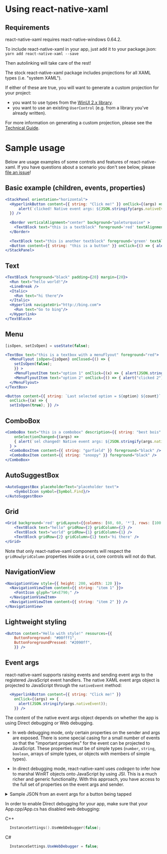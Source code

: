# Using react-native-xaml

## Requirements

react-native-xaml requires react-native-windows 0.64.2.

To include react-native-xaml in your app, just add it to your package.json:
`yarn add react-native-xaml --save`

Then autolinking will take care of the rest!

The stock react-native-xaml package includes projections for all XAML types (i.e. "system XAML").

If either of these are true, you will want to generate a custom projection for your project:

- you want to use types from the [WinUI 2.x library](https://docs.microsoft.com/windows/apps/winui/).
- you want to use an existing `UserControl` (e.g. from a library you've already written).

For more information on generating a custom projection, please see the [Technical Guide](TechnicalGuide.md).

# Sample usage

Below are  usage examples of some controls and features of react-native-xaml.
If you have questions about a scenario you don't see below, please [file an issue](https://github.com/asklar/react-native-xaml/issues/new)!

## Basic example (children, events, properties)

```jsx
<StackPanel orientation="horizontal">
  <HyperlinkButton content={{ string: "Click me!" }} onClick={(args) => {
      alert(`clicked! Native event args: ${JSON.stringify(args.nativeEvent)}`);
  }} />
  
  <Border verticalAlignment="center" background="paleturquoise" >
    <TextBlock text="this is a textblock" foreground='red' textAlignment="center" />
  </Border>
  
  <TextBlock text="this is another textblock" foreground='green' textAlignment="center" />
  <Button content={{ string: "this is a button" }} onClick={() => { alert("you clicked the button!"); }} />
</StackPanel>
```

## Text

```jsx
<TextBlock foreground="black" padding={20} margin={20}>
  <Run text="hello world!"/>
  <LineBreak />
  <Italic>
    <Run text="hi there"/>
  </Italic>
  <Hyperlink navigateUri="http://bing.com">
    <Run text="Go to bing"/>
  </Hyperlink>
</TextBlock>
```

## Menu

```jsx
[isOpen, setIsOpen] = useState(false);

<TextBox text="this is a textbox with a menuFlyout" foreground="red">
  <MenuFlyout isOpen={isOpen} onClosed={() => {
    setIsOpen(false);
    }} >
    <MenuFlyoutItem text="option 1" onClick={(x) => { alert(JSON.stringify(x.nativeEvent)); setOption("option 1"); }} />
    <MenuFlyoutItem text="option 2" onClick={() => { alert("clicked 2"); setOption("option 2"); }}/>
  </MenuFlyout>
</TextBox>

<Button content={{ string: `Last selected option = ${option} ${count}` }}
  onClick={(a) => { 
  setIsOpen(true); }} />
```

## ComboBox

```jsx
<ComboBox text="this is a combobox" description={{ string: "best bois" }} 
    onSelectionChanged={(args) => 
    { alert(`sel changed! Native event args: ${JSON.stringify(args.nativeEvent)}`); }
  } >
  <ComboBoxItem content={{ string: "garfield" }} foreground="black" />
  <ComboBoxItem content={{ string: "snoopy" }} foreground="black" />
</ComboBox>
```

## AutoSuggestBox

```jsx
<AutoSuggestBox placeholderText="placeholder text">
    <SymbolIcon symbol={Symbol.Find}/>
</AutoSuggestBox>
```

## Grid

```jsx
<Grid background='red' gridLayout={{columns: [60, 60, '*'], rows: [100, 100, 100]}}>
    <TextBlock text="hello" gridRow={2} gridColumn={2} />
    <TextBlock text="world" gridRow={1} gridColumn={1} />
    <TextBlock gridRow={2} gridColumn={1} text='hi there' />
</Grid>
```

Note that only react-native-xaml components will respect the `gridRow`/`gridColumn` properties inside a `Grid`, core controls will not do that.

## NavigationView

```jsx
<NavigationView style={{ height: 200, width: 120 }}>
  <NavigationViewItem content={{ string: "item 1" }}>
    <FontIcon glyph="&#xE790;" />
  </NavigationViewItem>
  <NavigationViewItem content={{ string: "item 2" }} />
</NavigationView>
```

## Lightweight styling

```jsx
<Button content="Hello with style!" resources={{ 
    ButtonForeground: "#00fff1",
    ButtonForegroundPressed: "#2090ff",
    }} />
```

## Event args

react-native-xaml supports raising events and sending event args to the registered JavaScript event handlers. The native XAML event args object is projected to JavaScript through the `nativeEvent` method:

```jsx
  <HyperlinkButton content={{ string: "Click me!" }} 
    onClick={(args) => {
      alert(JSON.stringify(args.nativeEvent));
    }} />
```

The content of the native event args object depends on whether the app is using Direct debugging or Web debugging.

- In web debugging mode, only certain properties on the sender and args are exposed. There is some special casing for a small number of events so that the "important properties" for the event can be projected to JavaScript. These properties must be of simple types (`number`, `string`, `boolean`, arrays of simple types, or objects with members of simple types).

- In direct debugging mode, react-native-xaml uses _codegen_ to infer how to marshal WinRT objects onto JavaScript by using JSI. This is a much richer and generic functionality. With this approach, you have access to the full set of properties on the event args and sender.

<details>
<summary>Sample JSON from an event args for a button being tapped</summary>

```json
{
  "sender": {
    "flowDirection": 0,
    "className": "Windows.UI.Xaml.Controls.Button",
    "allowFocusOnInteraction": true,
    "isFocusEngagementEnabled": false,
    "focusVisualMargin": {
      "left": -3,
      "top": -3,
      "right": -3,
      "bottom": -3
    },
    "allowFocusWhenDisabled": false,
    "background": "Black",
    "isTextScaleFactorEnabled": true,
    "focusVisualSecondaryBrush": "White",
    "backgroundSizing": 1,
    "borderBrush": "White",
    "horizontalAlignment": 0,
    "borderThickness": {
      "left": 1,
      "top": 1,
      "right": 1,
      "bottom": 1
    },
    "characterSpacing": 0,
    "clickMode": 0,
    "defaultStyleKey": {
      "kind": 1,
      "name": "Windows.UI.Xaml.Controls.Button"
    },
    "commandParameter": null,
    "content": "button",
    "focusVisualPrimaryThickness": {
      "left": 2,
      "top": 2,
      "right": 2,
      "bottom": 2
    },
    "dataContext": null,
    "height": 32,
    "defaultStyleResourceUri": null,
    "elementSoundMode": 0,
    "tabIndex": 2147483647,
    "focusVisualPrimaryBrush": "Black",
    "focusVisualSecondaryThickness": {
      "left": 1,
      "top": 1,
      "right": 1,
      "bottom": 1
    },
    "fontSize": 14,
    "margin": {
      "left": 0,
      "top": 0,
      "right": 0,
      "bottom": 0
    },
    "fontStretch": 5,
    "isTabStop": true,
    "fontStyle": 0,
    "foreground": "Dark red",
    "horizontalContentAlignment": 1,
    "tabNavigation": 0,
    "isEnabled": true,
    "isFocusEngaged": false,
    "language": "en-US",
    "maxHeight": null,
    "maxWidth": null,
    "tag": 13,
    "minHeight": 0,
    "minWidth": 0,
    "name": "<reacttag>: 13",
    "padding": {
      "left": 8,
      "top": 5,
      "right": 8,
      "bottom": 6
    },
    "requestedTheme": 0,
    "requiresPointer": 0,
    "verticalAlignment": 1,
    "useSystemFocusVisuals": true,
    "verticalContentAlignment": 1,
    "width": 1200
  },
  "args": {
    "className": "Windows.UI.Xaml.Input.TappedRoutedEventArgs",
    "handled": false,
    "pointerDeviceType": 2,
    "originalSource": {
      "flowDirection": 0,
      "className": "Windows.UI.Xaml.Controls.TextBlock",
      "allowFocusOnInteraction": true,
      "focusVisualMargin": {
        "left": 0,
        "top": 0,
        "right": 0,
        "bottom": 0
      },
      "allowFocusWhenDisabled": false,
      "characterSpacing": 0,
      "maxLines": 0,
      "isTextSelectionEnabled": false,
      "focusVisualPrimaryThickness": {
        "left": 2,
        "top": 2,
        "right": 2,
        "bottom": 2
      },
      "dataContext": "button",
      "focusVisualPrimaryBrush": "Black",
      "isTextScaleFactorEnabled": true,
      "focusVisualSecondaryBrush": "White",
      "focusVisualSecondaryThickness": {
        "left": 1,
        "top": 1,
        "right": 1,
        "bottom": 1
      },
      "fontSize": 14,
      "margin": {
        "left": 0,
        "top": 0,
        "right": 0,
        "bottom": 0
      },
      "fontStretch": 5,
      "lineHeight": 0,
      "fontStyle": 0,
      "foreground": "Black",
      "height": null,
      "horizontalAlignment": 0,
      "horizontalTextAlignment": 1,
      "isColorFontEnabled": true,
      "language": "en-US",
      "lineStackingStrategy": 0,
      "maxHeight": null,
      "maxWidth": null,
      "tag": null,
      "minHeight": 0,
      "minWidth": 0,
      "name": "",
      "opticalMarginAlignment": 0,
      "padding": {
        "left": 0,
        "top": 0,
        "right": 0,
        "bottom": 0
      },
      "requestedTheme": 0,
      "selectionHighlightColor": "Blue",
      "text": "button",
      "textAlignment": 1,
      "textReadingOrder": 1,
      "textLineBounds": 0,
      "textDecorations": 0,
      "textTrimming": 0,
      "textWrapping": 1,
      "verticalAlignment": 0,
      "width": null
    }
  }
}
```
</details>

In order to enable Direct debugging for your app, make sure that your App.cpp/App.cs has disabled web debugging:

<summary>C++</summary>

```cpp
  InstanceSettings().UseWebDebugger(false);
```

<summary>C#</summary>

```cs
  InstanceSettings.UseWebDebugger = false;
```
